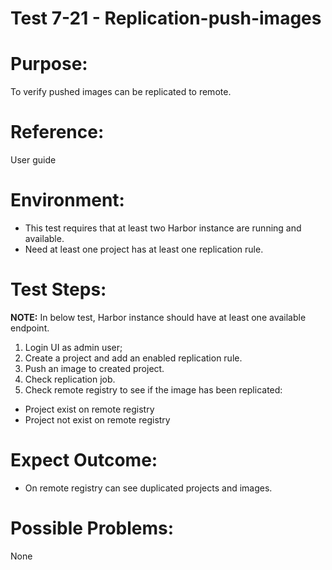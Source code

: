 Test 7-21 - Replication-push-images  
=======

# Purpose:

To verify pushed images can be replicated to remote.  

# Reference:

User guide

# Environment:

* This test requires that at least two Harbor instance are running and available.  
* Need at least one project has at least one replication rule. 

# Test Steps:  
**NOTE:** In below test, Harbor instance should have at least one available endpoint.  

1. Login UI as admin user;  
2. Create a project and add an enabled replication rule.  
3. Push an image to created project.  
4. Check replication job.  
5. Check remote registry to see if the image has been replicated:
* Project exist on remote registry  
* Project not exist on remote registry  

# Expect Outcome:  

* On remote registry can see duplicated projects and images. 

# Possible Problems:
None
